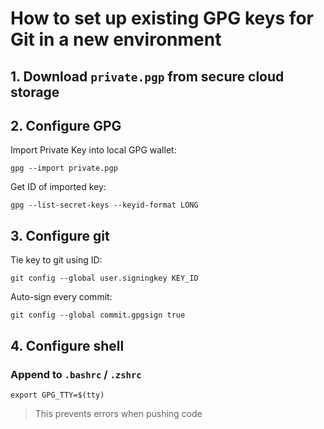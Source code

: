 # How to set up existing GPG keys for Git in a new environment

## 1. Download `private.pgp` from secure cloud storage

## 2. Configure GPG

Import Private Key into local GPG wallet:

```shell
gpg --import private.pgp
```

Get ID of imported key:

```shell
gpg --list-secret-keys --keyid-format LONG
```

## 3. Configure git

Tie key to git using ID:

```shell
git config --global user.signingkey KEY_ID
```

Auto-sign every commit:

```shell
git config --global commit.gpgsign true
```

## 4. Configure shell

### Append to `.bashrc` / `.zshrc`

```shell
export GPG_TTY=$(tty)
```

> This prevents errors when pushing code
